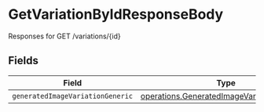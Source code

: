# GetVariationByIdResponseBody

Responses for GET /variations/{id}


## Fields

| Field                                                                                                           | Type                                                                                                            | Required                                                                                                        | Description                                                                                                     |
| --------------------------------------------------------------------------------------------------------------- | --------------------------------------------------------------------------------------------------------------- | --------------------------------------------------------------------------------------------------------------- | --------------------------------------------------------------------------------------------------------------- |
| `generatedImageVariationGeneric`                                                                                | [operations.GeneratedImageVariationGeneric](../../../sdk/models/operations/generatedimagevariationgeneric.md)[] | :heavy_minus_sign:                                                                                              | N/A                                                                                                             |